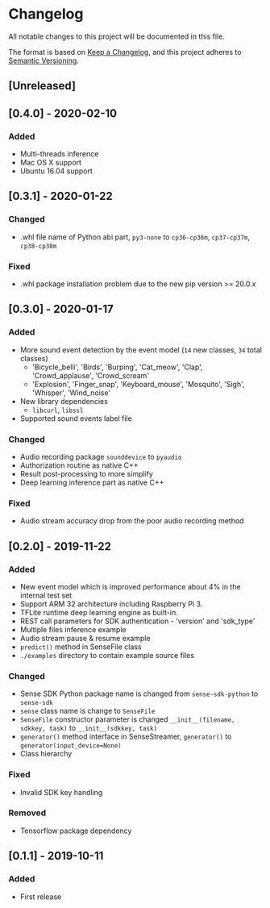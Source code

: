 # Changelog

All notable changes to this project will be documented in this file.

The format is based on [Keep a Changelog](https://keepachangelog.com/en/1.0.0/),
and this project adheres to [Semantic Versioning](https://semver.org/spec/v2.0.0.html).

## [Unreleased]

## [0.4.0] - 2020-02-10
### Added
- Multi-threads inference
- Mac OS X support
- Ubuntu 16.04 support

## [0.3.1] - 2020-01-22
### Changed
- .whl file name of Python abi part, `py3-none` to `cp36-cp36m`, `cp37-cp37m`, `cp38-cp38m`

### Fixed
- .whl package installation problem due to the new pip version >= 20.0.x

## [0.3.0] - 2020-01-17
### Added
- More sound event detection by the event model (`14` new classes, `34` total classes)
  - 'Bicycle_belli', 'Birds', 'Burping', 'Cat_meow', 'Clap', 'Crowd_applause', 'Crowd_scream'
  - 'Explosion', 'Finger_snap', 'Keyboard_mouse', 'Mosquito', 'Sigh', 'Whisper', 'Wind_noise'
- New library dependencies
  - `libcurl`, `libssl`
- Supported sound events label file

### Changed
- Audio recording package `sounddevice` to `pyaudio`
- Authorization routine as native C++
- Result post-processing to more simplify
- Deep learning inference part as native C++

### Fixed
- Audio stream accuracy drop from the poor audio recording method

## [0.2.0] - 2019-11-22
### Added
- New event model which is improved performance about 4% in the internal test set
- Support ARM 32 architecture including Raspberry Pi 3.
- TFLite runtime deep learning engine as built-in.
- REST call parameters for SDK authentication - 'version' and 'sdk_type'
- Multiple files inference example
- Audio stream pause & resume example
- `predict()` method in SenseFile class
- `./examples` directory to contain example source files

### Changed
- Sense SDK Python package name is changed from `sense-sdk-python` to `sense-sdk`
- `sense` class name is change to `SenseFile`
- `SenseFile` constructor parameter is changed `__init__(filename, sdkkey, task)` to `__init__(sdkkey, task)`
- `generator()` method interface in SenseStreamer, `generator()` to `generator(input_device=None)`
- Class hierarchy

### Fixed
- Invalid SDK key handling

### Removed
- Tensorflow package dependency

## [0.1.1] - 2019-10-11
### Added
- First release
